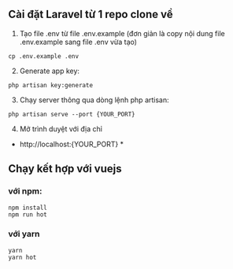 ## Cài đặt Laravel từ 1 repo clone về

1. Tạo file .env từ file .env.example (đơn giản là copy nội dung file .env.example sang file .env vừa tạo)
```
cp .env.example .env

```

2. Generate app key:
```
php artisan key:generate

```

3. Chạy server thông qua dòng lệnh php artisan:
```
php artisan serve --port {YOUR_PORT}

```

4. Mở trình duyệt với địa chỉ
* http://localhost:{YOUR_PORT} *

## Chạy kết hợp với vuejs

### với npm:
```
npm install
npm run hot

```

### với yarn
```
yarn
yarn hot

```
